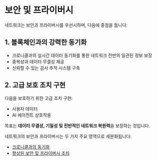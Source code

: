 # 보안 및 프라이버시

네트워크는 보안과 프라이버시를 우선시하며, 다음에 중점을 둡니다:

## 1. 블록체인과의 강력한 동기화
- 크로니클과의 실시간 데이터 동기화를 통한 네트워크 전반의 일관된 정보 보장
- 중복성과 데이터 무결성 제공
- 신뢰할 수 있는 감사 추적 시스템 구축

## 2. 고급 보호 조치 구현
다음을 보호하기 위한 고급 조치 구현:
- 사용자 데이터
- AI 에이전트 상호작용

목표는 **데이터 무결성, 기밀성 및 전반적인 네트워크 복원력**을 보장하는 것입니다.

네트워크의 보안과 프라이버시는 두 가지 주요 영역으로 세분화됩니다:
- [크로니클과의 동기화](synchronization-chronicle.md)
- [향상된 보안 및 프라이버시 조치](enhanced-security-privacy.md)